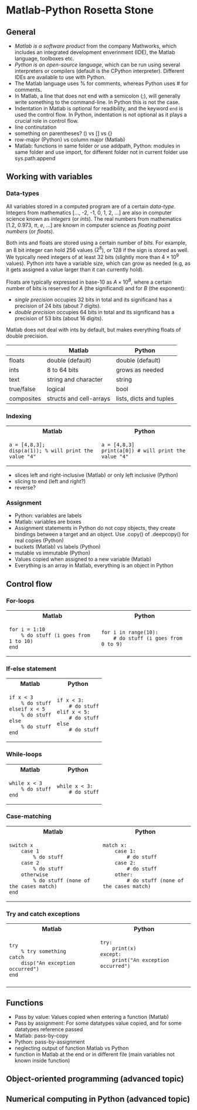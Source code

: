 <!---
Nice example:
https://github.com/fortran-lang/webpage/blob/main/source/learn/rosetta_stone.md
-->

# Matlab-Python Rosetta Stone
## General
- *Matlab is a software product* from the company Mathworks, which includes an
integrated development enverinment (IDE), the Matlab language, toolboxes etc.
- *Python is an open-source language*, which can be run using several interpreters 
or compilers (default is the CPython interpreter). Different IDEs are available to 
use with Python.
- The Matlab language uses % for comments, whereas Python uses # for comments.
- In Matlab, a line that does not end with a semicolon (;), will generally write something to the command-line. In Python this is not the case.
- Indentation in Matlab is optional for readibility, and the keyword ```end```
is used the control flow. In Python, indentation is not optional as it plays a
crucial role in control flow.
- line continutation
- something on parentheses? () vs [] vs {}
- row-major (Python) vs column major (Matlab)
- Matlab: functions in same folder or use addpath, 
  Python: modules in same folder and use import, for different 
  folder not in current folder use sys.path.append

## Working with variables
### Data-types
All variables stored in a computed program are of a certain *data-type*. 
Integers from mathematics [..., -2, -1, 0, 1, 2, ...] are also in computer science 
known as *integers* (or *ints*). The real numbers from mathematics [1.2, 0.973, 
$\pi$, $e$, ...] are known in computer science as *floating point numbers* (or 
*floats*).  
  
Both ints and floats are stored using a certain number of *bits*. For example,
an 8 bit integer can hold 256 values ($2^8$), or 128 if the sign is stored as
well. We typically need integers of at least 32 bits (slightly more than $4 \times 
10^9$ values). Python *ints* have a variable size, which can grow 
as needed (e.g, as it gets assigned a value larger than it can currently hold).

Floats are typically expressed in base-10 as $A \times 10^B$, where a certain
number of bits is reserved for $A$ (the significand) and for $B$ (the exponent):
- *single precision* occupies 32 bits in total and its significand has a 
  precision of 24 bits (about 7 digits).
- *double precision* occupies 64 bits in total and its significand has a precision 
  of 53 bits (about 16 digits).
  
Matlab does not deal with ints by default, but makes everything floats of double precision.

|            | Matlab           | Python          |
|------------| -----------------| --------------- |
| floats     | double (default) | double (default)|
| ints       | 8 to 64 bits     | grows as needed |
| text       | string and character| string       |
| true/false | logical          | bool            |
| composites | structs and cell-arrays  | lists, dicts and tuples |

### Indexing
<table width="100%">
<tr>
<th style="border-bottom: none;">Matlab</th>
<th style="border-bottom: none;">Python</th>
</tr>
<tr>
<td>

```
a = [4,8,3];
disp(a(1)); % will print the value "4"
```
</td>
<td>

```
a = [4,8,3]
print(a[0]) # will print the value "4"
```
</td>
</tr>
</table>

- slices left and right-inclusive (Matlab) or only left inclusive (Python)
- slicing to end (left and right?)
- reverse?
### Assignment
- Python: variables are labels
- Matlab: variables are boxes
- Assignment statements in Python do not copy objects, they create bindings 
between a target and an object. Use .copy() of .deepcopy() for real copies (Python)
- buckets (Matlab) vs labels (Python)
- mutable vs immutable (Python)
- Values copied when assigned to a new variable (Matlab)
- Everything is an array in Matlab, everything is an object in Python

## Control flow

### For-loops
<table width="100%">
<tr>
<th style="border-bottom: none;">Matlab</th>
<th style="border-bottom: none;">Python</th>
</tr>
<tr>
<td>

```
for i = 1:10
    % do stuff (i goes from 1 to 10)
end
```
</td>
<td>

```
for i in range(10):
    # do stuff (i goes from 0 to 9)

```
</td>
</tr>
</table>

### If-else statement

<table width="100%">
<tr>
<th style="border-bottom: none;">Matlab</th>
<th style="border-bottom: none;">Python</th>
</tr>
<tr>
<td>

```
if x < 3
    % do stuff
elseif x < 5
    % do stuff
else
    % do stuff
end
```
</td>
<td>

```
if x < 3:
    # do stuff
elif x < 5:
    # do stuff
else
    # do stuff

```
</td>
</tr>
</table>

### While-loops
<table width="100%">
<tr>
<th style="border-bottom: none;">Matlab</th>
<th style="border-bottom: none;">Python</th>
</tr>
<tr>
<td>

```
while x < 3
    % do stuff
end
```
</td>
<td>

```
while x < 3:
    # do stuff

```
</td>
</tr>
</table>

### Case-matching
<table width="100%">
<tr>
<th style="border-bottom: none;">Matlab</th>
<th style="border-bottom: none;">Python</th>
</tr>
<tr>
<td>

```
switch x
    case 1
        % do stuff
    case 2
        % do stuff
    otherwise
        % do stuff (none of the cases match)
end
```
</td>
<td>

```
match x:
    case 1:
        # do stuff
    case 2:
        # do stuff
    other:
        # do stuff (none of the cases match)
    
```
</td>
</tr>
</table>

### Try and catch exceptions
<table width="100%">
<tr>
<th style="border-bottom: none;">Matlab</th>
<th style="border-bottom: none;">Python</th>
</tr>
<tr>
<td>

```
try
    % try something
catch
    disp("An exception occurred")
end
```
</td>
<td>

```
try:
    print(x)
except:
    print("An exception occurred")

    
```
</td>
</tr>
</table>

## Functions
- Pass by value: Values copied when entering a function (Matlab)
- Pass by assignment: For some datatypes value copied, and for some datatypes
                      reference passed
- Matlab: pass-by-copy
- Python: pass-by-assignment
- neglecting output of function Matlab vs Python
- function in Matlab at the end or in different file (main variables not known
  inside function)

## Object-oriented programming (advanced topic)

## Numerical computing in Python (advanced topic)
